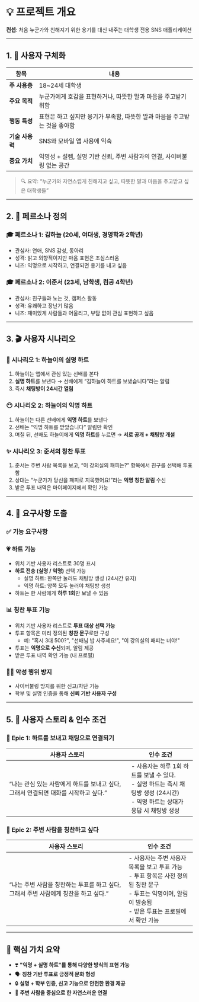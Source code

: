 # 💡 프로젝트 개요

**컨셉**: 처음 누군가와 친해지기 위한 용기를 대신 내주는 대학생 전용 SNS 애플리케이션

---

## 1. 🎯 사용자 구체화

| 항목 | 내용 |
| --- | --- |
| **주 사용층** | 18~24세 대학생 |
| **주요 목적** | 누군가에게 호감을 표현하거나, 따뜻한 말과 마음을 주고받기 위함 |
| **행동 특성** | 표현은 하고 싶지만 용기가 부족함, 따뜻한 말과 마음을 주고받는 것을 좋아함 |
| **기술 사용력** | SNS와 모바일 앱 사용에 익숙 |
| **중요 가치** | 익명성 + 설렘, 실명 기반 신뢰, 주변 사람과의 연결, 사이버불링 없는 공간 |

> 🔍 요약: “누군가와 자연스럽게 친해지고 싶고, 따뜻한 말과 마음을 주고받고 싶은 대학생들”
> 

---

## 2. 👤 페르소나 정의

### 🎓 페르소나 1: 김하늘 (20세, 여대생, 경영학과 2학년)

- 관심사: 연애, SNS 감성, 동아리
- 성격: 밝고 외향적이지만 마음 표현은 조심스러움
- 니즈: 익명으로 시작하고, 연결되면 용기를 내고 싶음

### 🎓 페르소나 2: 이준서 (23세, 남학생, 컴공 4학년)

- 관심사: 친구들과 노는 것, 캠퍼스 활동
- 성격: 유쾌하고 장난기 많음
- 니즈: 재미있게 사람들과 어울리고, 부담 없이 관심 표현하고 싶음

---

## 3. 🎬 사용자 시나리오

### 💌 시나리오 1: 하늘이의 실명 하트

1. 하늘이는 앱에서 관심 있는 선배를 본다
2. **실명 하트**를 보낸다 → 선배에게 “김하늘이 하트를 보냈습니다”라는 알림
3. 즉시 **채팅방이 24시간 열림**

### 😶 시나리오 2: 하늘이의 익명 하트

1. 하늘이는 다른 선배에게 **익명 하트**를 보낸다
2. 선배는 “익명 하트를 받았습니다” 알림만 확인
3. 며칠 뒤, 선배도 하늘이에게 **익명 하트**를 누르면 → **서로 공개 + 채팅방 개설**

### ✨ 시나리오 3: 준서의 칭찬 투표

1. 준서는 주변 사람 목록을 보고, “이 강의실의 패피는?” 항목에서 친구를 선택해 투표함
2. 상대는 “누군가가 당신을 패피로 지목했어요!”라는 **익명 칭찬 알림** 수신
3. 받은 투표 내역은 마이페이지에서 확인 가능

---

## 4. 📌 요구사항 도출

### ✅ 기능 요구사항

### 💗 하트 기능

- 위치 기반 사용자 리스트로 30명 표시
- **하트 전송 (실명 / 익명)** 선택 가능
    - 실명 하트: 한쪽만 눌러도 채팅방 생성 (24시간 유지)
    - 익명 하트: 양쪽 모두 눌러야 채팅방 생성
- 하트는 한 사람에게 **하루 1회**만 보낼 수 있음

### 📊 칭찬 투표 기능

- 위치 기반 사용자 리스트로 **투표 대상 선택 가능**
- 투표 항목은 미리 정의된 **칭찬 문구**로만 구성
    - 예: "혹시 3대 500?", "선배님 밥 사주세요!", "이 강의실의 패피는 너야!"
- 투표는 **익명으로 수신**되며, 알림 제공
- 받은 투표 내역 확인 가능 (내 프로필)

### 🙅‍♀️ 악성 행위 방지

- 사이버불링 방지를 위한 신고/차단 기능
- 학부 및 실명 인증을 통해 **신뢰 기반 사용자 구성**

---

## 5. 🧩 사용자 스토리 & 인수 조건

### 🎯 Epic 1: 하트를 보내고 채팅으로 연결되기

| 사용자 스토리 | 인수 조건 |
| --- | --- |
| “나는 관심 있는 사람에게 하트를 보내고 싶다, 그래서 연결되면 대화를 시작하고 싶다.” | - 사용자는 하루 1회 하트를 보낼 수 있다.<br> - 실명 하트는 즉시 채팅방 생성 (24시간)<br> - 익명 하트는 상대가 응답 시 채팅방 생성 |

### 🎯 Epic 2: 주변 사람을 칭찬하고 싶다

| 사용자 스토리 | 인수 조건 |
| --- | --- |
| “나는 주변 사람을 칭찬하는 투표를 하고 싶다, 그래서 주변 사람에게 칭찬을 하고 싶다.” | - 사용자는 주변 사용자 목록을 보고 투표 가능<br> - 투표 항목은 사전 정의된 칭찬 문구<br> - 투표는 익명이며, 알림이 발송됨<br> - 받은 투표는 프로필에서 확인 가능 |

---

## 🌈 핵심 가치 요약

- ❣️ **"익명 + 실명 하트"를 통해 다양한 방식의 표현 가능**
- 🗣️ **칭찬 기반 투표로 긍정적 문화 형성**
- 🔒 **실명 + 학부 인증, 신고 기능으로 안전한 환경 제공**
- 📍 **주변 사람을 중심으로 한 자연스러운 연결**
